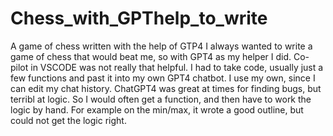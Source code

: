 # Chess_with_GPThelp_to_write
A game of chess written with the help of GTP4
I always wanted to write a game of chess that would beat me, so with GPT4 as my helper I did.
Co-pilot in VSCODE was not really that helpful.  I had to take code, usually just a few functions and past it into my own GPT4 chatbot. I use my own, since I can edit my chat history.
ChatGPT4 was great at times for finding bugs, but terribl at logic.  So I would often get a function, and then have to work the logic by hand. For example on the min/max, it wrote a good outline, but could not get the logic right.
